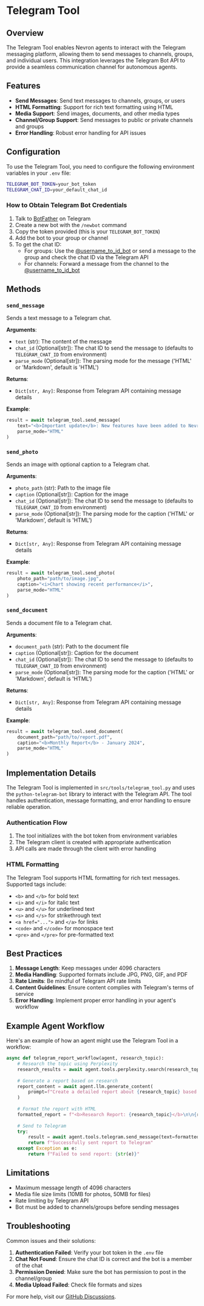 # Telegram Tool

## Overview

The Telegram Tool enables Nevron agents to interact with the Telegram messaging platform, allowing them to send messages to channels, groups, and individual users. This integration leverages the Telegram Bot API to provide a seamless communication channel for autonomous agents.

## Features

- **Send Messages**: Send text messages to channels, groups, or users
- **HTML Formatting**: Support for rich text formatting using HTML
- **Media Support**: Send images, documents, and other media types
- **Channel/Group Support**: Send messages to public or private channels and groups
- **Error Handling**: Robust error handling for API issues

## Configuration

To use the Telegram Tool, you need to configure the following environment variables in your `.env` file:

```bash
TELEGRAM_BOT_TOKEN=your_bot_token
TELEGRAM_CHAT_ID=your_default_chat_id
```

### How to Obtain Telegram Bot Credentials

1. Talk to [BotFather](https://t.me/botfather) on Telegram
2. Create a new bot with the `/newbot` command
3. Copy the token provided (this is your `TELEGRAM_BOT_TOKEN`)
4. Add the bot to your group or channel
5. To get the chat ID:
   - For groups: Use the [@username_to_id_bot](https://t.me/username_to_id_bot) or send a message to the group and check the chat ID via the Telegram API
   - For channels: Forward a message from the channel to the [@username_to_id_bot](https://t.me/username_to_id_bot)

## Methods

### `send_message`

Sends a text message to a Telegram chat.

**Arguments**:
- `text` (str): The content of the message
- `chat_id` (Optional[str]): The chat ID to send the message to (defaults to `TELEGRAM_CHAT_ID` from environment)
- `parse_mode` (Optional[str]): The parsing mode for the message ('HTML' or 'Markdown', default is 'HTML')

**Returns**:
- `Dict[str, Any]`: Response from Telegram API containing message details

**Example**:
```python
result = await telegram_tool.send_message(
    text="<b>Important update</b>: New features have been added to Nevron!",
    parse_mode="HTML"
)
```

### `send_photo`

Sends an image with optional caption to a Telegram chat.

**Arguments**:
- `photo_path` (str): Path to the image file
- `caption` (Optional[str]): Caption for the image
- `chat_id` (Optional[str]): The chat ID to send the message to (defaults to `TELEGRAM_CHAT_ID` from environment)
- `parse_mode` (Optional[str]): The parsing mode for the caption ('HTML' or 'Markdown', default is 'HTML')

**Returns**:
- `Dict[str, Any]`: Response from Telegram API containing message details

**Example**:
```python
result = await telegram_tool.send_photo(
    photo_path="path/to/image.jpg",
    caption="<i>Chart showing recent performance</i>",
    parse_mode="HTML"
)
```

### `send_document`

Sends a document file to a Telegram chat.

**Arguments**:
- `document_path` (str): Path to the document file
- `caption` (Optional[str]): Caption for the document
- `chat_id` (Optional[str]): The chat ID to send the message to (defaults to `TELEGRAM_CHAT_ID` from environment)
- `parse_mode` (Optional[str]): The parsing mode for the caption ('HTML' or 'Markdown', default is 'HTML')

**Returns**:
- `Dict[str, Any]`: Response from Telegram API containing message details

**Example**:
```python
result = await telegram_tool.send_document(
    document_path="path/to/report.pdf",
    caption="<b>Monthly Report</b> - January 2024",
    parse_mode="HTML"
)
```

## Implementation Details

The Telegram Tool is implemented in `src/tools/telegram_tool.py` and uses the `python-telegram-bot` library to interact with the Telegram API. The tool handles authentication, message formatting, and error handling to ensure reliable operation.

### Authentication Flow

1. The tool initializes with the bot token from environment variables
2. The Telegram client is created with appropriate authentication
3. API calls are made through the client with error handling

### HTML Formatting

The Telegram Tool supports HTML formatting for rich text messages. Supported tags include:

- `<b>` and `</b>` for bold text
- `<i>` and `</i>` for italic text
- `<u>` and `</u>` for underlined text
- `<s>` and `</s>` for strikethrough text
- `<a href="...">` and `</a>` for links
- `<code>` and `</code>` for monospace text
- `<pre>` and `</pre>` for pre-formatted text

## Best Practices

1. **Message Length**: Keep messages under 4096 characters
2. **Media Handling**: Supported formats include JPG, PNG, GIF, and PDF
3. **Rate Limits**: Be mindful of Telegram API rate limits
4. **Content Guidelines**: Ensure content complies with Telegram's terms of service
5. **Error Handling**: Implement proper error handling in your agent's workflow

## Example Agent Workflow

Here's an example of how an agent might use the Telegram Tool in a workflow:

```python
async def telegram_report_workflow(agent, research_topic):
    # Research the topic using Perplexity
    research_results = await agent.tools.perplexity.search(research_topic)
    
    # Generate a report based on research
    report_content = await agent.llm.generate_content(
        prompt=f"Create a detailed report about {research_topic} based on this research: {research_results}",
    )
    
    # Format the report with HTML
    formatted_report = f"<b>Research Report: {research_topic}</b>\n\n{report_content}"
    
    # Send to Telegram
    try:
        result = await agent.tools.telegram.send_message(text=formatted_report)
        return f"Successfully sent report to Telegram"
    except Exception as e:
        return f"Failed to send report: {str(e)}"
```

## Limitations

- Maximum message length of 4096 characters
- Media file size limits (10MB for photos, 50MB for files)
- Rate limiting by Telegram API
- Bot must be added to channels/groups before sending messages

## Troubleshooting

Common issues and their solutions:

1. **Authentication Failed**: Verify your bot token in the `.env` file
2. **Chat Not Found**: Ensure the chat ID is correct and the bot is a member of the chat
3. **Permission Denied**: Make sure the bot has permission to post in the channel/group
4. **Media Upload Failed**: Check file formats and sizes

For more help, visit our [GitHub Discussions](https://github.com/axioma-ai-labs/nevron/discussions).
